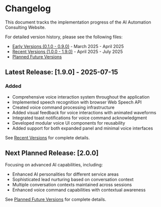 
# Changelog

This document tracks the implementation progress of the AI Automation Consulting Website.

For detailed version history, please see the following files:

- [Early Versions (0.1.0 - 0.9.0)](src/changelogs/early-versions.md) - March 2025 - April 2025
- [Recent Versions (1.0.0 - 1.9.0)](src/changelogs/recent-versions.md) - April 2025 - July 2025
- [Planned Future Versions](src/changelogs/planned-versions.md)

## Latest Release: [1.9.0] - 2025-07-15

### Added
- Comprehensive voice interaction system throughout the application
- Implemented speech recognition with browser Web Speech API
- Created voice command processing infrastructure
- Added visual feedback for voice interactions with animated waveforms
- Integrated toast notifications for voice command acknowledgment
- Developed modular voice UI components for reusability
- Added support for both expanded panel and minimal voice interfaces

See [Recent Versions](src/changelogs/recent-versions.md) for complete details.

## Next Planned Release: [2.0.0]

Focusing on advanced AI capabilities, including:
- Enhanced AI personalities for different service areas
- Sophisticated lead nurturing based on conversation context
- Multiple conversation contexts maintained across sessions
- Enhanced voice command capabilities with contextual awareness

See [Planned Future Versions](src/changelogs/planned-versions.md) for complete details.
